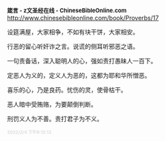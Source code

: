 <font size="2"><b>
箴言 - z文圣经在线 - ChineseBibleOnline.com</b></font><br>
http://www.chinesebibleonline.com/book/Proverbs/17

设筵满屋，大家相争，不如有块干饼，大家相安。

行恶的留心听奸诈之言。说谎的侧耳听邪恶之语。

一句责备话，深入聪明人的心，强如责打愚昧人一百下。

定恶人为义的，定义人为恶的，这都为耶和华所憎恶。

喜乐的心，乃是良药。忧伤的灵，使骨枯干。

恶人暗中受贿赂，为要颠倒判断。

刑罚义人为不善。责打君子为不义。

<font size="1" style="color:#DCDCDC"><b>2022/2/4 下午9:12:13</b></font><br>
